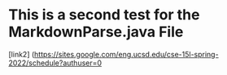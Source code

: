 # This is a second test for the MarkdownParse.java File
[link2] (https://sites.google.com/eng.ucsd.edu/cse-15l-spring-2022/schedule?authuser=0